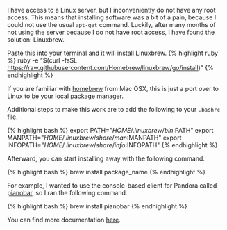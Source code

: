 I have access to a Linux server, but I inconveniently do not have any root
access. This means that installing software was a bit of a pain, because I could
not use the usual `apt-get` command. Luckily, after many months of not using the
server because I do not have root access, I have found the solution: Linuxbrew.

Paste this into your terminal and it will install Linuxbrew.
{% highlight ruby %}
ruby -e "$(curl -fsSL https://raw.githubusercontent.com/Homebrew/linuxbrew/go/install)"
{% endhighlight %}

If you are familiar with [homebrew](http://brew.sh/) from Mac OSX, this is just
a port over to Linux to be your local package manager. 

Additional steps to make this work are to add the following to your `.bashrc`
file.

{% highlight bash %}
export PATH="$HOME/.linuxbrew/bin:$PATH"
export MANPATH="$HOME/.linuxbrew/share/man:$MANPATH"
export INFOPATH="$HOME/.linuxbrew/share/info:$INFOPATH"
{% endhighlight %}

Afterward, you can start installing away with the following command.

{% highlight bash %}
brew install package_name
{% endhighlight %}

For example, I wanted to use the console-based client for Pandora called
[pianobar](http://6xq.net/pianobar/), so I ran the following command.

{% highlight bash %}
brew install pianobar
{% endhighlight %}

You can find more documentation [here](http://brew.sh/linuxbrew/).
